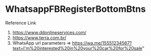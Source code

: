 # WhatsappFBRegisterBottomBtns

Reference Link
1. https://www.ddonlineservices.com/
2. https://www.terra.com.br/
3. WhatsApp url parameters
    => https://wa.me/15551234567?text=I'm%20interested%20in%20your%20car%20for%20sale"